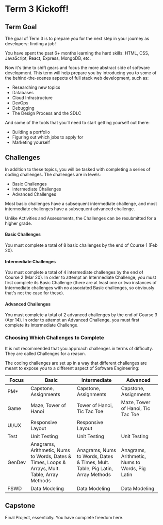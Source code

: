 # Term 3 Kickoff!

## Term Goal
The goal of Term 3 is to prepare you for the next step in your journey as developers: finding a job! 

You have spent the past 6+ months learning the hard skills: HTML, CSS, JavaScript, React, Express, MongoDB, etc.

Now it's time to shift gears and focus the more abstract side of software development. This term will help prepare you by introducing you to some of the behind-the-scenes aspects of full stack web development, such as:
- Researching new topics
- Databases
- Cloud Infrastructure
- DevOps
- Debugging
- The Design Process and the SDLC

And some of the tools that you'll need to start getting yourself out there:
- Building a portfolio
- Figuring out which jobs to apply for
- Marketing yourself

## Challenges
In addition to these topics, you will be tasked with completing a series of coding challenges. The challenges are in levels:
- Basic Challenges
- Intermediate Challenges
- Advanced Challenges

Most basic challenges have a subsequent intermediate challenge, and most intermediate challenges have a subsequent advanced challenge.

Unlike Activities and Assessments, the Challenges can be resubmitted for a higher grade.

#### Basic Challenges
You must complete a total of 8 basic challenges by the end of Course 1 (Feb 20).

#### Intermediate Challenges
You must complete a total of 4 intermediate challenges by the end of Course 2 (Mar 20). In order to attempt an Intermediate Challenge, you must first complete its Basic Challenge (there are at least one or two instances of Intermediate challenges with no associated Basic challenges, so obviously that's not the case for these).

#### Advanced Challenges
You must complete a total of 2 advanced challenges by the end of Course 3 (Apr 14). In order to attempt an Advanced Challenge, you must first complete its Intermediate Challenge.

### Choosing Which Challenges to Complete
It is not recommended that you approach challenges in terms of difficulty. They are called Challenges for a reason. 

The coding challenges are set up in a way that different challenges are meant to expose you to a different aspect of Software Engineering: 

Focus | Basic | Intermediate | Advanced
--- | --- | --- | ---
PM* | Capstone, Assignments | Capstone, Assignments | Capstone, Assignments
Game | Maze, Tower of Hanoi | Tower of Hanoi, Tic Tac Toe | Maze, Tower of Hanoi, Tic Tac Toe
UI/UX | Responsive Layout | Responsive Layout |
Test | Unit Testing | Unit Testing | Unit Testing
GenDev | Anagrams, Arithmetic, Nums to Words, Dates & Times, Loops & Arrays, Mult. Table, Array Methods | Anagrams, Nums to Words, Dates & Times, Mult. Table, Pig Latin, Array Methods | Anagrams, Arithmetic, Nums to Words, Pig Latin
FSWD | Data Modeling | Data Modeling | Data Modeling

## Capstone
Final Project, essentially. You have complete freedom here. 